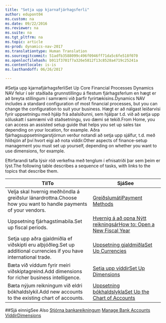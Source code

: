 ```yaml
---
title: "Setja upp kjarnafjárhagsferli"
author: edupont04
ms.custom: na
ms.date: 09/22/2016
ms.reviewer: na
ms.suite: na
ms.tgt_pltfrm: na
ms.topic: article
ms-prod: dynamics-nav-2017
ms.translationtype: Human Translation
ms.sourcegitcommit: 51adfb3588099c496f0946ff71da5c6fe518f070
ms.openlocfilehash: b911f3701f7a326e5812f13c8528a4719c25241a
ms.contentlocale: is-is
ms.lasthandoff: 06/26/2017

---
```


#<a name="set-up-core-financial-processes"></a><span data-ttu-id="f7015-102">Setja upp kjarnafjárhagsferli</span><span class="sxs-lookup"><span data-stu-id="f7015-102">Set Up Core Financial Processes</span></span>
<span data-ttu-id="f7015-103">Dynamics NAV felur í sér staðlaða grunnstillingu á flestum fjárhagsferlum en hægt er að breyta stillingum í samræmi við þarfir fyrirtækisins.</span><span class="sxs-lookup"><span data-stu-id="f7015-103">Dynamics NAV includes a standard configuration of most financial processes, but you can change the configuration to suit your business.</span></span>
<span data-ttu-id="f7015-104">Hægt er að nálgast leiðarvísi fyrir uppsetningu með hjálp frá aðalsíðunni, sem hjálpar t.d. við að setja upp söluskatt í samræmi við staðsetningu, svo dæmi sé tekið.</span><span class="sxs-lookup"><span data-stu-id="f7015-104">From Home, you can access an assisted setup guide that helps you set up sales tax depending on your location, for example.</span></span> <span data-ttu-id="f7015-105">Aðra fjárhagsuppsetningarstjórnun verður notandi að setja upp sjálfur, t.d. með hliðsjón af því hvort eigi að nota víddir.</span><span class="sxs-lookup"><span data-stu-id="f7015-105">Other aspects of finance-setup management you must set up yourself, depending on whether you want to use dimensions, for example.</span></span>  

<span data-ttu-id="f7015-106">Eftirfarandi tafla lýsir röð verkefna með tenglum í efnisatriði þar sem þeim er lýst.</span><span class="sxs-lookup"><span data-stu-id="f7015-106">The following table describes a sequence of tasks, with links to the topics that describe them.</span></span>

| <span data-ttu-id="f7015-107">Til</span><span class="sxs-lookup"><span data-stu-id="f7015-107">To</span></span>                                                                  | <span data-ttu-id="f7015-108">Sjá</span><span class="sxs-lookup"><span data-stu-id="f7015-108">See</span></span>                      |
|---------------------------------------------------------------------|--------------------------|
|<span data-ttu-id="f7015-109">Velja skal hvernig meðhöndla á greiðslur lánardrottna.</span><span class="sxs-lookup"><span data-stu-id="f7015-109">Choose how you want to handle payments of your vendors.</span></span>|[<span data-ttu-id="f7015-110">Greiðslumáti</span><span class="sxs-lookup"><span data-stu-id="f7015-110">Payment Methods</span></span>](finance-setup-payment-methods.md)|
|<span data-ttu-id="f7015-111">Uppsetning fjárhagstímabila.</span><span class="sxs-lookup"><span data-stu-id="f7015-111">Set up fiscal periods.</span></span>|[<span data-ttu-id="f7015-112">Hvernig á að opna Nýtt reikningsár</span><span class="sxs-lookup"><span data-stu-id="f7015-112">How to: Open a New Fiscal Year</span></span>](finance-setup-how-open-new-fiscal-year.md)|
|<span data-ttu-id="f7015-113">Setja upp aðra gjaldmiðla ef viðskipti eru alþjóðleg.</span><span class="sxs-lookup"><span data-stu-id="f7015-113">Set up additional currencies if you have international trade.</span></span>|[<span data-ttu-id="f7015-114">Uppsetning gjaldmiðla</span><span class="sxs-lookup"><span data-stu-id="f7015-114">Set Up Currencies</span></span>](finance-setup-setup-currencies.md)|
|<span data-ttu-id="f7015-115">Bæta við víddum fyrir meiri viðskiptagreind.</span><span class="sxs-lookup"><span data-stu-id="f7015-115">Add dimensions for richer business intelligence.</span></span>|[<span data-ttu-id="f7015-116">Setja upp víddir</span><span class="sxs-lookup"><span data-stu-id="f7015-116">Set Up Dimensions</span></span>](finance-setup-setup-dimensions.md)|
|<span data-ttu-id="f7015-117">Bæta nýjum reikningum við eldri bókhaldslykil.</span><span class="sxs-lookup"><span data-stu-id="f7015-117">Add new accounts to the existing chart of accounts.</span></span>|[<span data-ttu-id="f7015-118">Uppsetning bókhaldslykla</span><span class="sxs-lookup"><span data-stu-id="f7015-118">Set Up the Chart of Accounts</span></span>](finance-setup-setup-chart-accounts.md)|



##<a name="see-also"></a><span data-ttu-id="f7015-119">Sjá einnig</span><span class="sxs-lookup"><span data-stu-id="f7015-119">See Also</span></span>
<span data-ttu-id="f7015-120">[Stjórna bankareikningum](bank-manage-bank-accounts.md)  </span><span class="sxs-lookup"><span data-stu-id="f7015-120">[Manage Bank Accounts](bank-manage-bank-accounts.md)  </span></span>  
[<span data-ttu-id="f7015-121">Víddir</span><span class="sxs-lookup"><span data-stu-id="f7015-121">Dimensions</span></span>](finance-setup-dimensions.md)  

